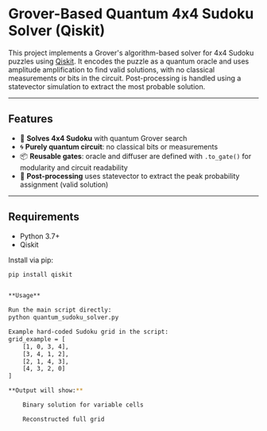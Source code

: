 # Grover-Based Quantum 4x4 Sudoku Solver (Qiskit)

This project implements a Grover's algorithm-based solver for 4x4 Sudoku puzzles using [Qiskit](https://qiskit.org/). It encodes the puzzle as a quantum oracle and uses amplitude amplification to find valid solutions, with no classical measurements or bits in the circuit. Post-processing is handled using a statevector simulation to extract the most probable solution.

---

## Features

- 🧩 **Solves 4x4 Sudoku** with quantum Grover search
- 🌀 **Purely quantum circuit**: no classical bits or measurements
- 📦 **Reusable gates**: oracle and diffuser are defined with `.to_gate()` for modularity and circuit readability
- 🔎 **Post-processing** uses statevector to extract the peak probability assignment (valid solution)

---

## Requirements

- Python 3.7+
- Qiskit

Install via pip:

```bash
pip install qiskit


**Usage**

Run the main script directly:
python quantum_sudoku_solver.py

Example hard-coded Sudoku grid in the script:
grid_example = [
    [1, 0, 3, 4],
    [3, 4, 1, 2],
    [2, 1, 4, 3],
    [4, 3, 2, 0]
]

**Output will show:**

    Binary solution for variable cells

    Reconstructed full grid

